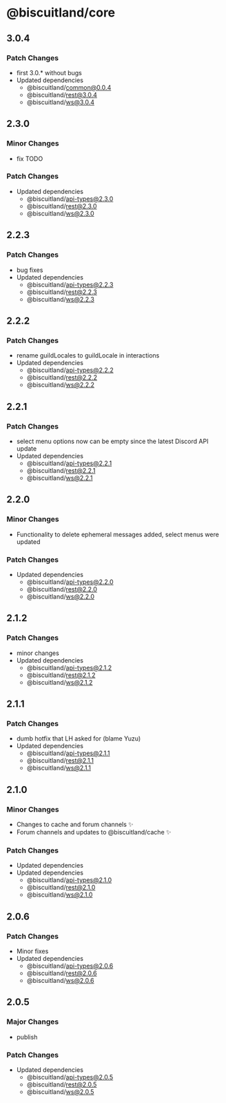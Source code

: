 # @biscuitland/core

## 3.0.4

### Patch Changes

- first 3.0.\* without bugs
- Updated dependencies
  - @biscuitland/common@0.0.4
  - @biscuitland/rest@3.0.4
  - @biscuitland/ws@3.0.4

## 2.3.0

### Minor Changes

- fix TODO

### Patch Changes

- Updated dependencies
  - @biscuitland/api-types@2.3.0
  - @biscuitland/rest@2.3.0
  - @biscuitland/ws@2.3.0

## 2.2.3

### Patch Changes

- bug fixes
- Updated dependencies
  - @biscuitland/api-types@2.2.3
  - @biscuitland/rest@2.2.3
  - @biscuitland/ws@2.2.3

## 2.2.2

### Patch Changes

- rename guildLocales to guildLocale in interactions
- Updated dependencies
  - @biscuitland/api-types@2.2.2
  - @biscuitland/rest@2.2.2
  - @biscuitland/ws@2.2.2

## 2.2.1

### Patch Changes

- select menu options now can be empty since the latest Discord API update
- Updated dependencies
  - @biscuitland/api-types@2.2.1
  - @biscuitland/rest@2.2.1
  - @biscuitland/ws@2.2.1

## 2.2.0

### Minor Changes

- Functionality to delete ephemeral messages added, select menus were updated

### Patch Changes

- Updated dependencies
  - @biscuitland/api-types@2.2.0
  - @biscuitland/rest@2.2.0
  - @biscuitland/ws@2.2.0

## 2.1.2

### Patch Changes

- minor changes
- Updated dependencies
  - @biscuitland/api-types@2.1.2
  - @biscuitland/rest@2.1.2
  - @biscuitland/ws@2.1.2

## 2.1.1

### Patch Changes

- dumb hotfix that LH asked for (blame Yuzu)
- Updated dependencies
  - @biscuitland/api-types@2.1.1
  - @biscuitland/rest@2.1.1
  - @biscuitland/ws@2.1.1

## 2.1.0

### Minor Changes

- Changes to cache and forum channels ✨
- Forum channels and updates to @biscuitland/cache ✨

### Patch Changes

- Updated dependencies
- Updated dependencies
  - @biscuitland/api-types@2.1.0
  - @biscuitland/rest@2.1.0
  - @biscuitland/ws@2.1.0

## 2.0.6

### Patch Changes

- Minor fixes
- Updated dependencies
  - @biscuitland/api-types@2.0.6
  - @biscuitland/rest@2.0.6
  - @biscuitland/ws@2.0.6

## 2.0.5

### Major Changes

- publish

### Patch Changes

- Updated dependencies
  - @biscuitland/api-types@2.0.5
  - @biscuitland/rest@2.0.5
  - @biscuitland/ws@2.0.5
